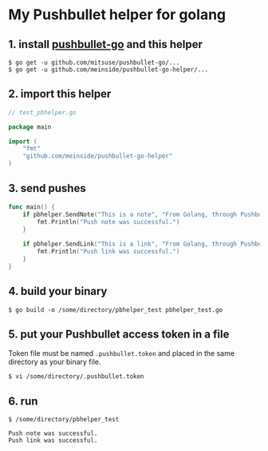 # My Pushbullet helper for golang

## 1. install [pushbullet-go](https://github.com/mitsuse/pushbullet-go) and this helper

```
$ go get -u github.com/mitsuse/pushbullet-go/...
$ go get -u github.com/meinside/pushbullet-go-helper/...
```

## 2. import this helper

```go
// test_pbhelper.go

package main

import (
	"fmt"
	"github.com/meinside/pushbullet-go-helper"
)
```

## 3. send pushes

```go
func main() {
	if pbhelper.SendNote("This is a note", "From Golang, through Pushbullet") {
		fmt.Println("Push note was successful.")
	}
	
	if pbhelper.SendLink("This is a link", "From Golang, through Pushbullet", "http://www.golang.org") {
		fmt.Println("Push link was successful.")
	}
}
```

## 4. build your binary

```
$ go build -o /some/directory/pbhelper_test pbhelper_test.go
```

## 5. put your Pushbullet access token in a file

Token file must be named `.pushbullet.token` and placed in the same directory as your binary file.

```
$ vi /some/directory/.pushbullet.token
```

## 6. run

```
$ /some/directory/pbhelper_test

Push note was successful.
Push link was successful.
```

